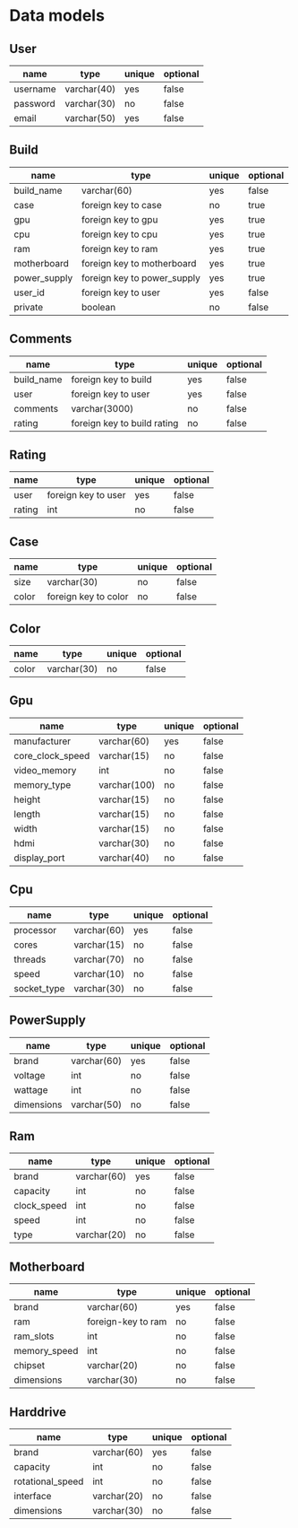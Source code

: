 # Data models

## User

| name     | type        | unique | optional |
| -------- | ----------- | ------ | -------- |
| username | varchar(40) | yes    | false    |
| password | varchar(30) | no     | false    |
| email    | varchar(50) | yes    | false    |

## Build

| name         | type                        | unique | optional |
| ------------ | --------------------------- | ------ | -------- |
| build_name   | varchar(60)                 | yes    | false    |
| case         | foreign key to case         | no     | true     |
| gpu          | foreign key to gpu          | yes    | true     |
| cpu          | foreign key to cpu          | yes    | true     |
| ram          | foreign key to ram          | yes    | true     |
| motherboard  | foreign key to motherboard  | yes    | true     |
| power_supply | foreign key to power_supply | yes    | true     |
| user_id      | foreign key to user         | yes    | false    |
| private      | boolean                     | no     | false    |

## Comments

| name       | type                        | unique | optional |
| ---------- | --------------------------- | ------ | -------- |
| build_name | foreign key to build        | yes    | false    |
| user       | foreign key to user         | yes    | false    |
| comments   | varchar(3000)               | no     | false    |
| rating     | foreign key to build rating | no     | false    |

## Rating

| name   | type                | unique | optional |
| ------ | ------------------- | ------ | -------- |
| user   | foreign key to user | yes    | false    |
| rating | int                 | no     | false    |

## Case

| name  | type                 | unique | optional |
| ----- | -------------------- | ------ | -------- |
| size  | varchar(30)          | no     | false    |
| color | foreign key to color | no     | false    |

## Color

| name  | type        | unique | optional |
| ----- | ----------- | ------ | -------- |
| color | varchar(30) | no     | false    |

## Gpu

| name             | type         | unique | optional |
| ---------------- | ------------ | ------ | -------- |
| manufacturer     | varchar(60)  | yes    | false    |
| core_clock_speed | varchar(15)  | no     | false    |
| video_memory     | int          | no     | false    |
| memory_type      | varchar(100) | no     | false    |
| height           | varchar(15)  | no     | false    |
| length           | varchar(15)  | no     | false    |
| width            | varchar(15)  | no     | false    |
| hdmi             | varchar(30)  | no     | false    |
| display_port     | varchar(40)  | no     | false    |

## Cpu

| name        | type        | unique | optional |
| ----------- | ----------- | ------ | -------- |
| processor   | varchar(60) | yes    | false    |
| cores       | varchar(15) | no     | false    |
| threads     | varchar(70) | no     | false    |
| speed       | varchar(10) | no     | false    |
| socket_type | varchar(30) | no     | false    |

## PowerSupply

| name       | type        | unique | optional |
| ---------- | ----------- | ------ | -------- |
| brand      | varchar(60) | yes    | false    |
| voltage    | int         | no     | false    |
| wattage    | int         | no     | false    |
| dimensions | varchar(50) | no     | false    |

## Ram

| name        | type        | unique | optional |
| ----------- | ----------- | ------ | -------- |
| brand       | varchar(60) | yes    | false    |
| capacity    | int         | no     | false    |
| clock_speed | int         | no     | false    |
| speed       | int         | no     | false    |
| type        | varchar(20) | no     | false    |

## Motherboard

| name         | type               | unique | optional |
| ------------ | ------------------ | ------ | -------- |
| brand        | varchar(60)        | yes    | false    |
| ram          | foreign-key to ram | no     | false    |
| ram_slots    | int                | no     | false    |
| memory_speed | int                | no     | false    |
| chipset      | varchar(20)        | no     | false    |
| dimensions   | varchar(30)        | no     | false    |

## Harddrive

| name             | type        | unique | optional |
| ---------------- | ----------- | ------ | -------- |
| brand            | varchar(60) | yes    | false    |
| capacity         | int         | no     | false    |
| rotational_speed | int         | no     | false    |
| interface        | varchar(20) | no     | false    |
| dimensions       | varchar(30) | no     | false    |
